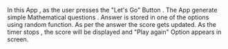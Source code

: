 In this App , as the user presses the "Let's Go" Button . The App generate simple Mathematical questions .
Answer is stored in one of the options using random function.
As per the answer the score gets updated.
As the timer stops , the score will be displayed and "Play again" Option appears in screen.
